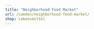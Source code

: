 ```yaml
---
title: "Neighborhood Food Market"
url: /camden/neighborhood-food-market/
shop: Lebensmittel
---
```

